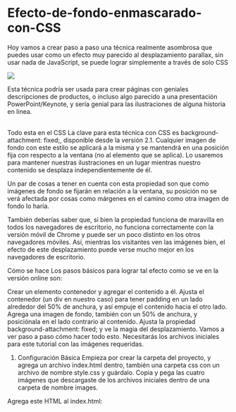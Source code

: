 # Efecto-de-fondo-enmascarado-con-CSS
Hoy vamos a crear paso a paso una técnica realmente asombrosa que puedes usar como un efecto muy parecido al desplazamiento parallax, sin usar nada de JavaScript, se puede lograr simplemente a través de solo CSS
<p><img src="https://cms-assets.tutsplus.com/uploads/users/53/posts/21112/image/scrolling.gif"></p>
<p>Esta técnica podría ser usada para crear páginas con geniales descripciones de productos, o incluso algo parecido a una presentación PowerPoint/Keynote, y sería genial para las ilustraciones de alguna historia en linea.</p>
<br />
Todo esta en el CSS
La clave para esta técnica con CSS es background-attachment: fixed;, disponible desde la versión 2.1. Cualquier imagen de fondo con este estilo se aplicará a la misma y se mantendrá en una posición fija con respecto a la ventana (no al elemento que se aplica). Lo usaremos para mantener nuestras ilustraciones en un lugar mientras nuestro contenido se desplaza independientemente de él.

Un par de cosas a tener en cuenta con esta propiedad son que como imágenes de fondo se fijarán en relación a la ventana, su posición no se verá afectada por cosas como márgenes en el camino como otra imagen de fondo lo haría.

También deberías saber que, si bien la propiedad funciona de maravilla en todos los navegadores de escritorio, no funciona correctamente con la versión móvil de Chrome y puede ser un poco distinto en los otros navegadores móviles. Así, mientras los visitantes ven las imágenes bien, el efecto de este desplazamiento puede verse mucho mejor en los navegadores de escritorio.

Cómo se hace
Los pasos básicos para lograr tal efecto como se ve en la versión online son:

Crear un elemento contenedor y agregar el contenido a él.
Ajusta el contenedor (un div en nuestro caso) para tener padding en un lado alrededor del 50% de anchura, y así empuje el contenido hacia el otro lado.
Agrega una imagen de fondo, también con un 50% de anchura, y posiciónala en el lado contrario al contenido.
Ajusta la propiedad background-attachment: fixed; y ve la magia del desplazamiento.
Vamos a ver paso a paso cómo hacer todo esto. Necesitarás los archivos iniciales para este tutorial con las imágenes requeridas.

1. Configuración Básica
Empieza por crear la carpeta del proyecto, y agrega un archivo index.html dentro, también una carpeta css con un archivo de nombre style.css y guárdalo. Copia y pega las cuatro imágenes que descargaste de los archivos iniciales dentro de una carpeta de nombre images.

Agrega este HTML al index.html:
